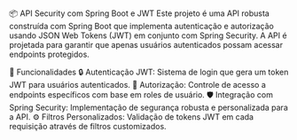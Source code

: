 📦 API Security com Spring Boot e JWT
Este projeto é uma API robusta construída com Spring Boot que implementa autenticação e autorização usando JSON Web Tokens (JWT) em conjunto com Spring Security. A API é projetada para garantir que apenas usuários autenticados possam acessar endpoints protegidos.

🚀 Funcionalidades
🔒 Autenticação JWT: Sistema de login que gera um token JWT para usuários autenticados.
🔑 Autorização: Controle de acesso a endpoints específicos com base em roles de usuário.
🛡️ Integração com Spring Security: Implementação de segurança robusta e personalizada para a API.
⚙️ Filtros Personalizados: Validação de tokens JWT em cada requisição através de filtros customizados.
